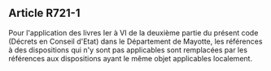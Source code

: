 Article R721-1
----
Pour l'application des livres Ier à VI de la deuxième partie du présent code
(Décrets en Conseil d'Etat) dans le Département de Mayotte, les références à des
dispositions qui n'y sont pas applicables sont remplacées par les références aux
dispositions ayant le même objet applicables localement.

